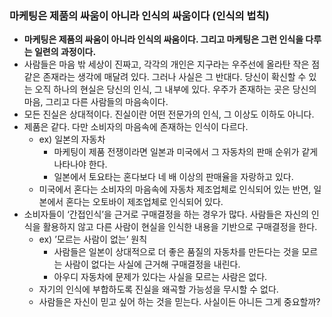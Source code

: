 ### 마케팅은 제품의 싸움이 아니라 인식의 싸움이다 (인식의 법칙)

- **마케팅은 제품의 싸움이 아니라 인식의 싸움이다. 그리고 마케팅은 그런 인식을 다루는 일련의 과정이다.**
- 사람들은 마음 밖 세상이 진짜고, 각각의 개인은 지구라는 우주선에 올라탄 작은 점 같은 존재라는 생각에 매달려 있다. 그러나 사실은 그 반대다. 당신이 확신할 수 있는 오직 하나의 현실은 당신의 인식, 그 내부에 있다. 우주가 존재하는 곳은 당신의 마음, 그리고 다른 사람들의 마음속이다.
- 모든 진실은 상대적이다. 진실이란 어떤 전문가의 인식, 그 이상도 이하도 아니다.
- 제품은 같다. 다만 소비자의 마음속에 존재하는 인식이 다르다.
    - ex) 일본의 자동차
        - 마케팅이 제품 전쟁이라면 일본과 미국에서 그 자동차의 판매 순위가 같게 나타나야 한다.
        - 일본에서 토요타는 혼다보다 네 배 이상의 판매율을 자랑하고 있다.
    - 미국에서 혼다는 소비자의 마음속에 자동차 제조업체로 인식되어 있는 반면, 일본에서 혼다는 오토바이 제조업체로 인식되어 있다.
- 소비자들이 ‘간접인식’을 근거로 구매결정을 하는 경우가 많다. 사람들은 자신의 인식을 활용하지 않고 다른 사람이 현실을 인식한 내용을 기반으로 구매결정을 한다.
    - ex) ’모르는 사람이 없는’ 원칙
        - 사람들은 일본이 상대적으로 더 좋은 품질의 자동차를 만든다는 것을 모르는 사람이 없다는 사실에 근거해 구매결정을 내린다.
        - 아우디 자동차에 문제가 있다는 사실을 모르는 사람은 없다.
    - 자기의 인식에 부합하도록 진실을 왜곡할 가능성을 무시할 수 없다.
    - 사람들은 자신이 믿고 싶어 하는 것을 믿는다. 사실이든 아니든 그게 중요할까?
